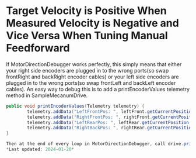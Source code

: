 # Target Velocity is Positive When Measured Velocity is Negative and Vice Versa When Tuning Manual Feedforward

If MotorDirectionDebugger works perfectly, this simply means that either your right side encoders are plugged in to the wrong ports(so swap frontRight and backRight encoder cables) or your left side encoders are plugged in to the wrong ports(so swap frontLeft and backLeft encoder cables). An easy way to debug this is to add a printEncoderValues telemetry method in SampleMecanumDrive.

```java
public void printEncoderValues(Telemetry telemetry) {
        telemetry.addData("LeftFrontPos: ", leftFront.getCurrentPosition());
        telemetry.addData("RightFrontPos: ", rightFront.getCurrentPosition());
        telemetry.addData("LeftRearPos: ", leftRear.getCurrentPosition());
        telemetry.addData("RightBackPos: ", rightRear.getCurrentPosition());
} 

Then at the end of every loop in MotorDirectionDebugger, call drive.printEncoderValues(telemetry);```
*Last updated: 2024-01-20*
